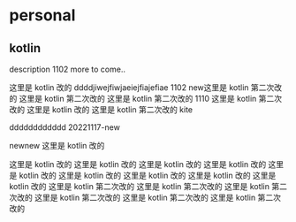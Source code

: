 # personal

## kotlin
description 1102
more to come..

这里是 kotlin 改的
ddddjiwejfiwjaeiejfiajefiae
1102 new这里是 kotlin 第二次改的
这里是 kotlin 第二次改的
这里是 kotlin 第二次改的
1110
这里是 kotlin 第二次改的
这里是 kotlin 改的
这里是 kotlin 第二次改的
kite

dddddddddddd
20221117-new


newnew
这里是 kotlin 改的


这里是 kotlin 改的
这里是 kotlin 改的
这里是 kotlin 改的
这里是 kotlin 改的
这里是 kotlin 改的
这里是 kotlin 改的
这里是 kotlin 改的
这里是 kotlin 改的
这里是 kotlin 改的
这里是 kotlin 第二次改的
这里是 kotlin 第二次改的
这里是 kotlin 第二次改的
这里是 kotlin 第二次改的
这里是 kotlin 第二次改的
这里是 kotlin 第二次改的
